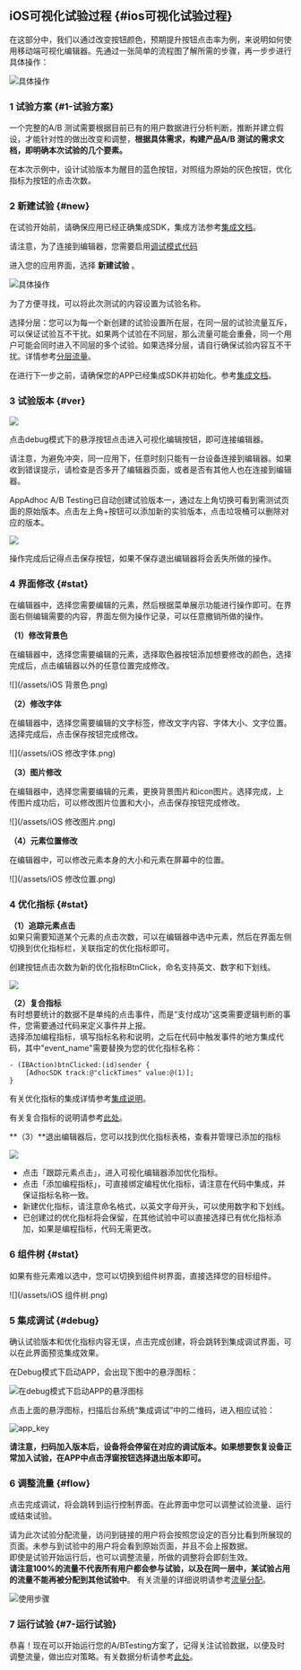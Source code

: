 ## iOS可视化试验过程 {#ios可视化试验过程}

在这部分中，我们以通过改变按钮颜色，预期提升按钮点击率为例，来说明如何使用移动端可视化编辑器。先通过一张简单的流程图了解所需的步骤，再一步步进行具体操作：

![](http://doc.appadhoc.com/_images/design/visualflow.png "具体操作")

### 1 试验方案 {#1-试验方案}

一个完整的A/B 测试需要根据目前已有的用户数据进行分析判断，推断并建立假设，才能针对性的做出改变和调整，**根据具体需求，构建产品A/B 测试的需求文档，即明确本次试验的几个要素。**

在本次示例中，设计试验版本为醒目的蓝色按钮，对照组为原始的灰色按钮，优化指标为按钮的点击次数。

### 2 新建试验 {#new}

在试验开始前，请确保应用已经正确集成SDK，集成方法参考[集成文档](http://doc.appadhoc.com/sdk/iosSDK.html)。

请注意，为了连接到编辑器，您需要启用[调试模式代码](http://doc.appadhoc.com/sdk/iosSDK.html#debug)

进入您的应用界面，选择 **新建试验** 。

![](http://doc.appadhoc.com/_images/expsetting/create_appvisual.png "具体操作")

为了方便寻找，可以将此次测试的内容设置为试验名称。

选择分层：您可以为每一个新创建的试验设置所在层，在同一层的试验流量互斥，可以保证试验互不干扰。如果两个试验在不同层，那么流量可能会重叠，同一个用户可能会同时进入不同层的多个试验。如果选择分层，请自行确保试验内容互不干扰。详情参考[分层流量](http://doc.appadhoc.com/expFlow/stratifiedFlow.html)。

在进行下一步之前，请确保您的APP已经集成SDK并初始化。参考[集成文档](http://doc.appadhoc.com/sdk/iosSDK.html)。

### 3 试验版本 {#ver}

![](/assets/debug.png)

点击debug模式下的悬浮按钮点击进入可视化编辑按钮，即可连接编辑器。

请注意，为避免冲突，同一应用下，任意时刻只能有一台设备连接到编辑器。如果收到错误提示，请检查是否多开了编辑器页面，或者是否有其他人也在连接到编辑器。

AppAdhoc A/B Testing已自动创建试验版本一，通过左上角切换可看到需测试页面的原始版本。点击左上角+按钮可以添加新的实验版本，点击垃圾桶可以删除对应的版本。

![](/assets/实验版本.png)

操作完成后记得点击保存按钮，如果不保存退出编辑器将会丢失所做的操作。

### 4 界面修改 {#stat}

在编辑器中，选择您需要编辑的元素，然后根据菜单展示功能进行操作即可。在界面右侧编辑需要的内容，界面左侧为操作记录，可以任意撤销所做的操作。

**（1）修改背景色**

在编辑器中，选择您需要编辑的元素，选择取色器按钮添加想要修改的颜色，选择完成后，点击编辑器以外的任意位置完成修改。

![](/assets/iOS 背景色.png)

**（2）修改字体**

在编辑器中，选择您需要编辑的文字标签，修改文字内容、字体大小、文字位置。选择完成后，点击保存按钮完成修改。

![](/assets/iOS 修改字体.png)

**（3）图片修改**

在编辑器中，选择您需要编辑的元素，更换背景图片和icon图片。选择完成，上传图片成功后，可以修改图片位置和大小，点击保存按钮完成修改。

![](/assets/iOS 修改图片.png)

**（4）元素位置修改**

在编辑器中，可以修改元素本身的大小和元素在屏幕中的位置。

![](/assets/iOS 修改位置.png)

### 4 优化指标 {#stat}

**（1）追踪元素点击**  
如果只需要知道某个元素的点击次数，可以在编辑器中选中元素，然后在界面左侧切换到优化指标栏，关联指定的优化指标即可。

创建按钮点击次数为新的优化指标BtnClick，命名支持英文、数字和下划线。

![](/assets/优化指标.png)

**（2）复合指标**  
有时想要统计的数据不是单纯的点击事件，而是“支付成功”这类需要逻辑判断的事件，您需要通过代码来定义事件并上报。  
选择添加编程指标，填写指标名称和说明，之后在代码中触发事件的地方集成代码，其中"event\_name"需要替换为您的优化指标名称：

```
- (IBAction)btnClicked:(id)sender {
    [AdhocSDK track:@"clickTimes" value:@(1)];
}
```

有关优化指标的集成详情参考[集成说明](http://doc.appadhoc.com/sdk/androidSDK.html#stat)。

有关复合指标的说明请参考[此处](http://doc.appadhoc.com/expFlow/stat.html#comstat)。

**（3）**退出编辑器后，您可以找到优化指标表格，查看并管理已添加的指标

![](/assets/WX20180110-160614@2x.png)

* 点击「跟踪元素点击」，进入可视化编辑器添加优化指标。
* 点击「添加编程指标」，可直接绑定编程优化指标，请注意在代码中集成，并保证指标名称一致。
* 新建优化指标，请注意命名格式，以英文字母开头，可以使用数字和下划线。
* 已创建过的优化指标将会保留，在其他试验中可以直接选择已有优化指标添加，如果是编程指标，代码无需更改。

### 6 组件树 {#stat}

如果有些元素难以选中，您可以切换到组件树界面，直接选择您的目标组件。

![](/assets/iOS 组件树.png)

### 5 集成调试 {#debug}

确认试验版本和优化指标内容无误，点击完成创建，将会跳转到集成调试界面，可以在此界面预览集成效果。

在Debug模式下启动APP，会出现下图中的悬浮图标：

![](http://doc.appadhoc.com/_images/debug/ios.png "在debug模式下启动APP的悬浮图标")

点击上面的悬浮图标，扫描后台系统“集成调试”中的二维码，进入相应试验：

![](http://doc.appadhoc.com/_images/debug/scan.png "app\_key")

**请注意，扫码加入版本后，设备将会停留在对应的调试版本。如果想要恢复设备正常加入试验，在APP中点击浮窗按钮选择退出版本即可。**

### 6 调整流量 {#flow}

点击完成调试，将会跳转到运行控制界面。在此界面中您可以调整试验流量、运行或结束试验。

请为此次试验分配流量，访问到链接的用户将会按照您设定的百分比看到所展现的页面。未参与到试验中的用户将会看到原始页面，并且不会上报数据。  
即使是试验开始运行后，也可以调整流量，所做的调整将会即刻生效。  
**请注意100%的流量不代表所有用户都会参与试验，以及在同一层中，某试验占用的流量不能再被分配到其他试验中**。 有关流量的详细说明请参考[流量分配](http://doc.appadhoc.com/expFlow/stratifiedFlow.html)。

![](http://doc.appadhoc.com/_images/expsetting/flow.png "使用步骤")

### 7 运行试验 {#7-运行试验}

恭喜！现在可以开始运行您的A/BTesting方案了，记得关注试验数据，以便及时调整流量，做出应对策略。有关数据分析请参考[此处](http://doc.appadhoc.com/runAnalysis)。

